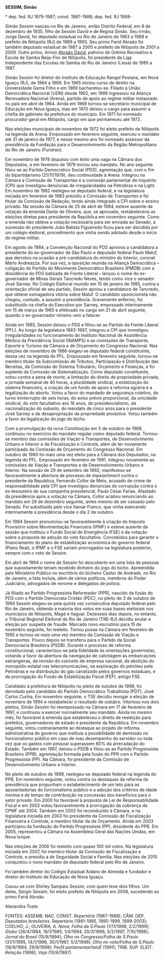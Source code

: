 **SESSIM, Simão**

\* dep. fed. RJ 1979-1987; const. 1987-1988; dep. fed. RJ 1988-

*Simão Sessim* nasceu no Rio de Janeiro, então Distrito Federal, em 8 de
dezembro de 1935, filho de Sessim David e de Regina Simão. Seu irmão,
Jorge David, foi deputado estadual no Rio de Janeiro de 1963 a 1988 e
prefeito de Nilópolis (RJ) de 1989 a 1993. Seu primo Farid Abraão foi
também deputado estadual de 1987 a 2000 e prefeito de Nilópolis de 2001
a 2009. Outro primo, Anísio [Abraão
David](http://pt.wikipedia.org/wiki/Aniz_Abra%C3%A3o_David "Aniz Abraão David"),
patrono do Grêmio Recreativo e Escola de Samba Beija-Flor de Nilópolis,
foi presidente da Liga Independente das Escolas de Samba do Rio de
Janeiro (Liesa) de 1985 a 1987.

Simão Sessim foi diretor do Instituto de Educação Rangel Pestana, em
Nova Iguaçu (RJ), de 1964 a 1969. Em 1965 iniciou curso de direito na
Universidade Gama Filho e em 1969 bacharelou-se. Filiado à União
Democrática Nacional (UDN) desde 1962, em 1969 ingressou na Aliança
Renovadora Nacional (Arena), partido de apoio ao regime militar
instaurado no país em abril de 1964. Ainda em 1969 tornou-se secretário
municipal de Educação em Nova Iguaçu, mas em 1970 deixou o cargo para
assumir a chefia de gabinete da prefeitura do município. Em 1971 foi
nomeado procurador geral em Nilópolis, cargo em que permaneceu até 1972.

Nas eleições municipais de novembro de 1972 foi eleito prefeito de
Nilópolis na legenda da Arena. Empossado em fevereiro seguinte, exerceu
o mandato até 31 de janeiro de 1977, e nesse mesmo ano foi nomeado
assessor da presidência da Fundação para o Desenvolvimento da Região
Metropolitana do Rio de Janeiro (Fundren).

Em novembro de 1978 disputou com êxito uma vaga na Câmara dos Deputados,
e em fevereiro de 1979 iniciou seu mandato. No ano seguinte filiou-se ao
Partido Democrático Social (PDS), agremiação que, com o fim do
bipartidarismo (21/11/1979), deu continuidade à Arena. Integrou na
Câmara a Comissão de Transportes e a comissão parlamentar de inquérito
(CPI) que investigou denúncias de irregularidades na Petrobras e na
Light. Em novembro de 1982 reelegeu-se deputado federal, e na
legislatura iniciada em fevereiro de 1983 presidiu a Comissão de
Transportes e foi titular da Comissão de Redação, tendo ainda integrado
a CPI sobre o ensino privado. Na sessão da Câmara de 25 de abril de
1984, esteve ausente da votação da emenda Dante de Oliveira, que, se
aprovada, restabeleceria as eleições diretas para presidente da
República em novembro seguinte. Como a emenda não obteve a votação
necessária para ser enviada ao Senado, a sucessão do presidente João
Batista Figueiredo ficou para ser decidida por um colégio eleitoral,
procedimento que vinha sendo adotado desde o início do regime militar.

Em agosto de 1984, a Convenção Nacional do PDS aprovou a candidatura a
presidente do ex-governador de São Paulo e deputado federal Paulo Maluf,
que derrotou na ocasião a pré-candidatura do ministro do Interior,
coronel Mário Andreazza. Por sua vez, a oposição reunida na Aliança
Democrática – coligação do Partido do Movimento Democrático Brasileiro
(PMDB) com a dissidência do PDS batizada de Frente Liberal – lançou o
nome do ex-governador de Minas Gerais Tancredo Neves, tendo como vice o
senador José Sarney. No Colégio Eleitoral reunido em 15 de janeiro de
1985, contra a orientação oficial de seu partido, Sessim apoiou a
candidatura de Tancredo, que obteve esmagadora vitória sobre Maluf. O
candidato oposicionista não chegou, contudo, a assumir a presidência.
Gravemente enfermo, foi substituído na chefia do Executivo por Sarney,
empossado interinamente em 15 de março de 1985 e efetivado no cargo em
21 de abril seguinte, quando o ex-governador mineiro veio a falecer.

Ainda em 1985, Sessim deixou o PDS e filiou-se ao Partido da Frente
Liberal (PFL). Ao longo da legislatura 1983-1987, integrou a CPI que
investigou irregularidades no funcionamento do Instituto Nacional de
Assistência Médica da Previdência Social (INAMPS) e as comissões de
Transporte, Esporte e Turismo da Câmara e de Orçamento do Congresso
Nacional. Nas eleições de novembro de 1986 elegeu-se deputado federal
constituinte, dessa vez na legenda do PFL. Empossado em fevereiro
seguinte, tornou-se membro titular da Subcomissão de Tributos,
Participação e Distribuição das Receitas, da Comissão do Sistema
Tributário, Orçamento e Finanças, e foi suplente da Comissão de
Sistematização. Como deputado constituinte, votou contra a pena de
morte, a limitação do direito de propriedade privada, a jornada semanal
de 40 horas, a pluralidade sindical, a estatização do sistema
financeiro, a criação de um fundo de apoio à reforma agrária e a
legalização do aborto. Votou a favor do mandado de segurança coletivo,
do turno ininterrupto de seis horas, do aviso prévio proporcional, da
unicidade sindical, do voto facultativo aos 16 anos, do
presidencialismo, da nacionalização do subsolo, do mandato de cinco anos
para o presidente José Sarney e da desapropriação da propriedade
produtiva. Votou também a favor da legalização do jogo do bicho.

Com a promulgação da nova Constituição em 5 de outubro de 1988,
continuou no exercício do mandato regular como deputado federal.
Tornou-se membro das comissões de Viação e Transportes, de
Desenvolvimento Urbano e Interior e de Fiscalização e Controle, além de
ter novamente participado da Comissão de Orçamento do Congresso
Nacional. Em outubro de 1990 foi mais uma vez eleito para a Câmara dos
Deputados, na legenda do PFL. Empossado em fevereiro de 1991, integrou
novamente as comissões de Viação e Transportes e de Desenvolvimento
Urbano e Interior. Na sessão de 29 de setembro de 1992, manifestou-se
favoravelmente à abertura de processo de *impeachment* contra o
presidente da República, Fernando Collor de Melo, acusado de crime de
responsabilidade pela CPI que investigou denúncias de corrupção contra o
ex-tesoureiro de sua campanha presidencial, Paulo César Farias. Afastado
da presidência após a votação na Câmara, Collor acabou renunciando ao
mandato em 29 de dezembro seguinte, antes mesmo de ser cassado pelo
Senado. Foi substituído pelo vice Itamar Franco, que vinha exercendo
interinamente a presidência desde o dia 2 de outubro.

Em 1994 Sessim pronunciou-se favoravelmente à criação do Imposto
Provisório sobre Movimentação Financeira (IPMF) e esteve ausente da
sessão que instituiu o Fundo Social de Emergência (FSE) e da votação
sobre a proposta de adoção do voto facultativo. Concebidos para garantir
o financiamento do plano de estabilização econômica do governo federal
(Plano Real), o IPMF e o FSE seriam prorrogados na legislatura
posterior, sempre com o voto de Sessim.

Em abril de 1994 o nome de Sessim foi descoberto em uma lista de pessoas
que supostamente teriam recebido dinheiro do jogo do bicho. Apreendida
pelo Ministério Público no escritório do bicheiro Castor de Andrade, no
Rio de Janeiro, a lista incluía, além de vários políticos, membros do
Poder Judiciário, advogados de renome e delegados de polícia.

Já filiado ao Partido Progressista Reformador (PPR), nascido da fusão do
PDS com o Partido Democrata Cristão (PDC), no pleito de 3 de outubro de
1994 Sessim elegeu-se pela quinta vez consecutiva deputado federal pelo
Rio de Janeiro, obtendo a maioria dos votos em suas bases eleitorais nos
municípios de Nilópolis, Magé e Itaguaí. Dezesseis dias depois, no
entanto, o Tribunal Regional Eleitoral do Rio de Janeiro (TRE-RJ)
decidiu anular a eleição por suspeita de fraude. Marcado novo escrutínio
para 15 de novembro seguinte, foi reeleito. Tomou posse na Câmara em
fevereiro de 1995 e tornou-se mais uma vez membro da Comissão de Viação
e Transportes. Pouco depois se transferiu para o Partido da Social
Democracia Brasileira (PSDB). Durante o processo de reforma
constitucional, caracterizou-se pela fidelidade às orientações
governistas, votando a favor da abertura da navegação de cabotagem às
embarcações estrangeiras, da revisão do conceito de empresa nacional, da
abolição do monopólio estatal nas telecomunicações, na exploração do
petróleo pela Petrobras e na distribuição do gás canalizado pelos
governos estaduais, e da prorrogação do Fundo de Estabilização Fiscal
(FEF), antigo FSE.

Candidato à prefeitura de Nilópolis no pleito de outubro de 1996, foi
derrotado pelo candidato do Partido Democrático Trabalhista (PDT), José
Carlos Cunha. Em novembro seguinte, o TSE decidiu revogar a eleição de
novembro de 1994 e restabelecer o resultado de outubro. Vitorioso nos
dois pleitos, Simão Sessim foi reempossado na Câmara em 17 de fevereiro
de 1997, e continuou a exercer normalmente seu mandato. Ainda no mesmo
mês, foi favorável à emenda que estabeleceu o direito de reeleição para
prefeitos, governadores de estado e presidente da República. Em novembro
seguinte, votou contrariamente ao destaque ao projeto de reforma
administrativa do governo que instituía a possibilidade de demissão no
funcionalismo público em caso de mau desempenho do servidor ou toda vez
que os gastos com pessoal superassem 60% da arrecadação do Estado.
Também em 1997, deixou o PSDB e filiou-se ao Partido Progressista
Brasileiro (PPB), agremiação formada pela fusão do PPR com o Partido
Progressista (PP). Na Câmara, foi presidente da Comissão de
Desenvolvimento Urbano e Interior.

No pleito de outubro de 1998, reelegeu-se deputado federal na legenda do
PPB. Em novembro seguinte, votou contra os destaques da reforma da
previdência que propunham o estabelecimento de um teto para as
aposentadorias do funcionalismo público e a adoção dos critérios de
idade mínima e de tempo de contribuição na concessão dos benefícios para
o setor privado. Em 2000 foi favorável à proposta de Lei de
Responsabilidade Fiscal e em 2002 votou favoravelmente à prorrogação da
cobrança da CPMF até 2004. Também em 2002 foi reconduzido à Câmara, e na
legislatura iniciada em 2003 foi presidente da Comissão de Fiscalização
Financeira e Controle, e membro titular da de Orçamento. Ainda em 2003
participou da fundação do Partido Progressista (PP), dissidente do PPB.
Em 2005, representou a Câmara na Assembleia Geral das Nações Unidas, em
Nova Iorque.

Nas eleições de 2006 foi reeleito com quase 100 mil votos. Na
legislatura iniciada em 2007, foi membro titular da Comissão de
Fiscalização e Controle, e presidiu a de Seguridade Social e Família.
Nas eleições de 2010 conquistou o nono mandato de deputado federal pelo
Rio de Janeiro.

Foi também diretor do Colégio Estadual Aidano de Almeida e fundador e
diretor do Instituto de Educação de Nova Iguaçu.

Casou-se com Shirley Sampaio Sessim, com quem teve dois filhos. Um
deles, Sérgio Sessim, foi eleito prefeito de Nilópolis em 2008,
sucedendo ao primo Farid Abraão.

Alexandra Toste

FONTES: ASSEMB. NAC. CONST. *Repertório* (1987-1988); CÂM. DEP.
*Deputados brasileiros*. Repertório (1991-1995, 1995-1999, 1999-2003);
COELHO, J.; OLIVEIRA, A. *Nova*; *Folha de S.Paulo* (1/11/1998,
2/2/1999); *Globo* (26/4/1984, 16/1/1985, 1/4/1994, 20/3/1996, 5/2/1997,
7/10/1998); *Jornal do Brasil* (15/9/1994); *Olho no Congresso/Folha de
S.Paulo* (31/1/1995, 14/1/1996, 30/1/1997, 5/2/1998); *Olho no
voto/Folha de S.Paulo* (18/9/1994, 29/9/1998); *Perfil
parlamentar/IstoÉ* (1991); TRIB. SUP. ELEIT. *Relação* (1998); *Veja*
(10/6/1987).
